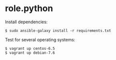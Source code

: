 role.python
=================

Install dependencies:

    $ sudo ansible-galaxy install -r requirements.txt

Test for several operating systems:

    $ vagrant up centos-6.5
    $ vagrant up debian-7.6
